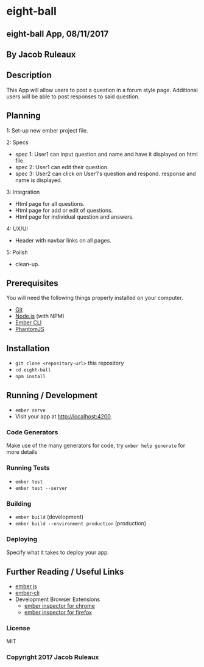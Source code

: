 # eight-ball

## eight-ball App, 08/11/2017

## By Jacob Ruleaux

## Description
This App will allow users to post a question in a forum style page. Additional users will be able to post responses to said question.

## Planning

1: Set-up new ember project file.

2: Specs
  * spec 1: User1 can input question and name and have it displayed on html file.
  * spec 2: User1 can edit their question.
  * spec 3: User2 can click on User1's question and respond. response and name is displayed.

3: Integration
  * Html page for all questions.
  * Html page for add or edit of questions.
  * Html page for individual question and  answers.

4: UX/UI
  * Header with navbar links on all pages.

5: Polish
  * clean-up.

## Prerequisites

You will need the following things properly installed on your computer.

* [Git](https://git-scm.com/)
* [Node.js](https://nodejs.org/) (with NPM)
* [Ember CLI](https://ember-cli.com/)
* [PhantomJS](http://phantomjs.org/)

## Installation

* `git clone <repository-url>` this repository
* `cd eight-ball`
* `npm install`

## Running / Development

* `ember serve`
* Visit your app at [http://localhost:4200](http://localhost:4200).

### Code Generators

Make use of the many generators for code, try `ember help generate` for more details

### Running Tests

* `ember test`
* `ember test --server`

### Building

* `ember build` (development)
* `ember build --environment production` (production)

### Deploying

Specify what it takes to deploy your app.

## Further Reading / Useful Links

* [ember.js](http://emberjs.com/)
* [ember-cli](https://ember-cli.com/)
* Development Browser Extensions
  * [ember inspector for chrome](https://chrome.google.com/webstore/detail/ember-inspector/bmdblncegkenkacieihfhpjfppoconhi)
  * [ember inspector for firefox](https://addons.mozilla.org/en-US/firefox/addon/ember-inspector/)

### License

  MIT

### Copyright 2017 Jacob Ruleaux   
